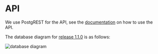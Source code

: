 <!--
SPDX-FileCopyrightText: 2022 Jesús García Gonzalez (Netherlands eScience Center) <j.g.gonzalez@esciencecenter.nl>
SPDX-FileCopyrightText: 2022 Netherlands eScience Center

SPDX-License-Identifier: CC-BY-4.0
-->

# API

We use PostgREST for the API, see the [documentation](https://postgrest.org/en/v9.0/api.html) on how to use the API. 

The database diagram for [release 1.1.0](https://github.com/research-software-directory/RSD-as-a-service/releases/tag/v1.1.0) is as follows: 

![database diagram](https://user-images.githubusercontent.com/91328544/178466825-1798faea-9aa1-4274-92fc-60c14fcd7146.png)

